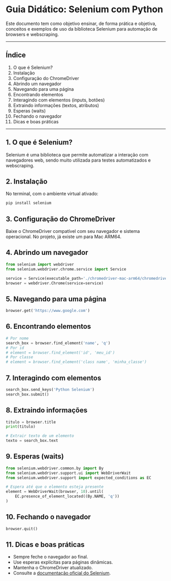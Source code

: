 # Guia Didático: Selenium com Python

Este documento tem como objetivo ensinar, de forma prática e objetiva, conceitos e exemplos de uso da biblioteca Selenium para automação de browsers e webscraping.

---

## Índice
1. O que é Selenium?
2. Instalação
3. Configuração do ChromeDriver
4. Abrindo um navegador
5. Navegando para uma página
6. Encontrando elementos
7. Interagindo com elementos (inputs, botões)
8. Extraindo informações (textos, atributos)
9. Esperas (waits)
10. Fechando o navegador
11. Dicas e boas práticas

---

## 1. O que é Selenium?
Selenium é uma biblioteca que permite automatizar a interação com navegadores web, sendo muito utilizada para testes automatizados e webscraping.

## 2. Instalação
No terminal, com o ambiente virtual ativado:
```bash
pip install selenium
```

## 3. Configuração do ChromeDriver
Baixe o ChromeDriver compatível com seu navegador e sistema operacional. No projeto, já existe um para Mac ARM64.

## 4. Abrindo um navegador
```python
from selenium import webdriver
from selenium.webdriver.chrome.service import Service

service = Service(executable_path='./chromedriver-mac-arm64/chromedriver')
browser = webdriver.Chrome(service=service)
```

## 5. Navegando para uma página
```python
browser.get('https://www.google.com')
```

## 6. Encontrando elementos
```python
# Por nome
search_box = browser.find_element('name', 'q')
# Por id
# element = browser.find_element('id', 'meu_id')
# Por classe
# element = browser.find_element('class name', 'minha_classe')
```

## 7. Interagindo com elementos
```python
search_box.send_keys('Python Selenium')
search_box.submit()
```

## 8. Extraindo informações
```python
titulo = browser.title
print(titulo)

# Extrair texto de um elemento
texto = search_box.text
```

## 9. Esperas (waits)
```python
from selenium.webdriver.common.by import By
from selenium.webdriver.support.ui import WebDriverWait
from selenium.webdriver.support import expected_conditions as EC

# Espera até que o elemento esteja presente
element = WebDriverWait(browser, 10).until(
    EC.presence_of_element_located((By.NAME, 'q'))
)
```

## 10. Fechando o navegador
```python
browser.quit()
```

## 11. Dicas e boas práticas
- Sempre feche o navegador ao final.
- Use esperas explícitas para páginas dinâmicas.
- Mantenha o ChromeDriver atualizado.
- Consulte a [documentação oficial do Selenium](https://selenium-python.readthedocs.io/). 